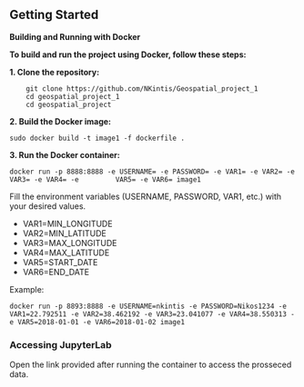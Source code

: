 ## Getting Started

**Building and Running with Docker**

**To build and run the project using Docker, follow these steps:**

**1. Clone the repository:**
```shell
	git clone https://github.com/NKintis/Geospatial_project_1
	cd geospatial_project_1
	cd geospatial_project
```

**2. Build the Docker image:**
```shell
sudo docker build -t image1 -f dockerfile .
```

**3. Run the Docker container:**
```shell
docker run -p 8888:8888 -e USERNAME= -e PASSWORD= -e VAR1= -e VAR2= -e VAR3= -e VAR4= -e 		 VAR5= -e VAR6= image1
```

Fill the environment variables (USERNAME, PASSWORD, VAR1, etc.) with your desired values.
* VAR1=MIN_LONGITUDE 
* VAR2=MIN_LATITUDE 
* VAR3=MAX_LONGITUDE
* VAR4=MAX_LATITUDE
* VAR5=START_DATE
* VAR6=END_DATE

Example:
```shell
docker run -p 8893:8888 -e USERNAME=nkintis -e PASSWORD=Nikos1234 -e VAR1=22.792511 -e VAR2=38.462192 -e VAR3=23.041077 -e VAR4=38.550313 -e VAR5=2018-01-01 -e VAR6=2018-01-02 image1
```

### Accessing JupyterLab

Open the link provided after running the container to access the prosseced data.


